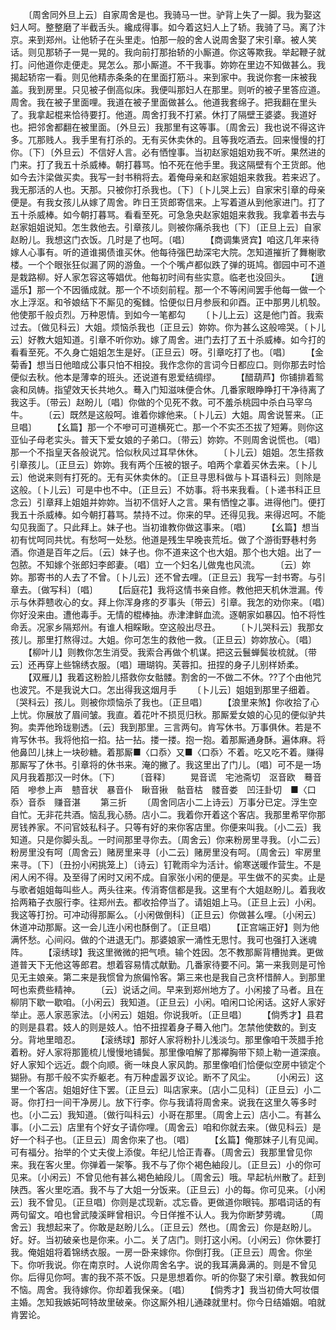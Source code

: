 <!-- { "loadSidebar": true } -->
　　〔周舍同外旦上云〕自家周舍是也。我骑马一世。驴背上失了一脚。我为娶这妇人呵。整整磨了半截舌头。纔成得事。如今着这妇人上了轿。我骑了马。离了汴京。来到郑州。让他轿子在头里走。怕那一般的舍人说周舍娶了宋引章。被人笑话。则见那轿子一晃一晃的。我向前打那抬轿的小厮道。你这等欺我。举起鞭子就打。问他道你走便走。晃怎么。那小厮道。不干我事。妳妳在里边不知做甚么。我揭起轿帘一看。则见他精赤条条的在里面打筋斗。来到家中。我说你套一床被我盖。我到房里。只见被子倒高似床。我便叫那妇人在那里。则听的被子里答应道。周舍。我在被子里面哩。我道在被子里面做甚么。他道我套绵子。把我翻在里头了。我拿起棍来恰待要打。他道。周舍打我不打紧。休打了隔壁王婆婆。我道好也。把邻舍都翻在被里面。〔外旦云〕我那里有这等事。〔周舍云〕我也说不得这许多。兀那贱人。我手里有打杀的。无有买休卖休的。且等我吃酒去。回来慢慢的打你。〔下〕〔外旦云〕不信好人言。必有恓惶事。当初赵家姐姐劝我不听。果然进的门来。打了我五十杀威棒。朝打暮骂。怕不死在他手里。我这隔壁有个王货郎。他如今去汴梁做买卖。我写一封书稍将去。着俺母亲和赵家姐姐来救我。若来迟了。我无那活的人也。天那。只被你打杀我也。〔下〕〔卜儿哭上云〕自家宋引章的母亲便是。有我女孩儿从嫁了周舍。昨日王货郎寄信来。上写着道从到他家进门。打了五十杀威棒。如今朝打暮骂。看看至死。可急急央赵家姐姐来救我。我拿着书去与赵家姐姐说知。怎生救他去。引章孩儿。则被你痛杀我也〔下〕〔正旦上云〕自家赵盼儿。我想这门衣饭。几时是了也呵。〔唱〕
　　【商调集贤宾】咱这几年来待嫁人心事有。听的道谁揭债谁买休。他每待强巴劫深宅大院。怎知道摧折了舞榭歌楼。一个个眼张狂似漏了网的游鱼。一个个嘴卢都似跌了弹的斑鸠。御园中可不道是栽路柳。好人家怎容这等娼优。他每初时间有些实意。临老也没回头。
　　【逍遥乐】那一个不因循成就。那一个不顷刻前程。那一个不等闲间罢手他每一做一个水上浮沤。和爷娘结下不厮见的寃雠。恰便似日月参辰和卯酉。正中那男儿机彀。他使那千般贞烈。万种恩情。到如今一笔都勾
　　〔卜儿上云〕这是他门首。我索过去。〔做见科云〕大姐。烦恼杀我也〔正旦云〕妳妳。你为甚么这般啼哭。〔卜儿云〕好教大姐知道。引章不听你劝。嫁了周舍。进门去打了五十杀威棒。如今打的看看至死。不久身亡姐姐怎生是好。〔正旦云〕呀。引章吃打了也。〔唱〕
　　【金菊香】想当日他暗成公事只怕不相投。我作念你的言词今日都应口。则你那去时恰便似去秋。他本是薄幸的班头。还说道有恩爱结绸缪。
　　【醋葫芦】你铺排着鸳衾和凤帱。指望效天长共地久。蓦入门知滋味便合休。几番家眼睁睁打干净待离了我这手。〔带云〕赵盼儿〔唱〕你做的个见死不救。可不羞杀桃园中杀白马宰乌牛。
　　〔云〕既然是这般呵。谁着你嫁他来。〔卜儿云〕大姐。周舍说誓来。〔正旦唱〕
　　【幺篇】那一个不嘇可可道横死亡。那一个不实丕丕拔了短筹。则你这亚仙子母老实头。普天下爱女娘的子弟口。〔带云〕妳妳。不则周舍说慌也。〔唱〕那一个不指皇天各般说咒。恰似秋风过耳早休休。
　　〔卜儿云〕姐姐。怎生搭救引章孩儿。〔正旦云〕妳妳。我有两个压被的银子。咱两个拿着买休去来。〔卜儿云〕他说来则有打死的。无有买休卖休的。〔正旦寻思科做与卜耳语科云〕则除是这般。〔卜儿云〕可是中也不中。〔正旦云〕不妨事。将书来我看。〔卜递书科正旦念云〕引章拜上姐姐并妳妳。当初不信好人之言。果有恓惶之事。进得他门。便打我五十杀威棒。如今朝打暮骂。禁持不过。你来的早。还得见我。来得迟呵。不能勾见我面了。只此拜上。妹子也。当初谁教你做这事来。〔唱〕
　　【幺篇】想当初有忧呵同共忧。有愁呵一处愁。他道是残生早晚丧荒坵。做了个游街野巷村务酒。你道是百年之后。〔云〕妹子也。你不道来这个也大姐。那个也大姐。出了一包脓。不知嫁个张郎妇李郎妻。〔唱〕立一个妇名儿做鬼也风流。
　　〔云〕妳妳。那寄书的人去了不曾。〔卜儿云〕还不曾去哩。〔正旦云〕我写一封书寄。与引章去。〔做写科〕〔唱〕
　　【后庭花】我将这情书亲自修。教他把天机休泄漏。传示与休莽戆收心的女。拜上你浑身疼的歹事头〔带云〕引章。我怎的劝你来。〔唱〕你好没来由。遭他毒手。无情的棍棒抽。赤津津鲜血流。逐朝家如暴囚。怕不将性命丢。况家乡隔郑州。有谁人相睬瞅。空这般出尽丑。
　　〔卜儿哭科云〕我那女孩儿。那里打熬得过。大姐。你可怎生的救他一救。〔正旦云〕妳妳放心。〔唱〕
　　【柳叶儿】则教你怎生消受。我索合再做个机谋。把这云鬟蝉鬓妆梳就。〔带云〕还再穿上些锦绣衣服。〔唱〕珊瑚钩。芙蓉扣。扭捏的身子儿别样娇柔。
　　【双雁儿】我着这粉脸儿搭救你女骷髅。割舍的一不做二不休。??了个由他咒也波咒。不是我说大口。怎出得我这烟月手
　　〔卜儿云〕姐姐到那里子细着。〔哭科云〕孩儿。则被你烦恼杀了我也。〔正旦唱〕
　　【浪里来煞】你收拾了心上忧。你展放了眉间皱。我直。着花叶不损觅归秋。那厮爱女娘的心见的便似驴共狗。卖弄他玲珑剔透。〔云〕我到那里。三言两句。肯写休书。万事俱休。若是不肯写休书。我将他掐一掐。拈一拈。搂一搂。抱一抱。着那厮通身酥。遍体麻。将他鼻凹儿抹上一块砂糖。着那厮■〈口忝〉又■〈口忝〉不着。吃又吃不着。赚得那厮写了休书。引章将的休书来。淹的撇了。我这里出了门儿。〔唱〕可不是一场风月我着那汉一时休。〔下〕
　　〔音释〕
　　晃音谎　宅池斋切　沤音欧　蓦音陌　嘇参上声　戆音状　暴音仆　瞅音揪　骷音枯　髅音娄　凹汪卦切　■〈口忝〉音忝　赚音湛
　　第三折
　　〔周舍同店小二上诗云〕万事分已定。浮生空自忙。无非花共酒。恼乱我心肠。店小二。我着你开着这个客店。我那里希罕你那房钱养家。不问官妓私科子。只等有好的来你客店里。你便来叫我。〔小二云〕我知道。只是你脚头乱。一时间那里寻你去。〔周舍云〕你来粉房里寻我。〔小二云〕粉房里没有呵〔周舍云〕赌房里来寻〔小二云〕赌房里没有呵。〔周舍云〕牢房里来寻。〔下〕〔丑扮小闲挑笼上〕〔诗云〕钉靴雨伞为活计。偷寒送暖作营生。不是闲人闲不得。及至得了闲时又闲不成。自家张小闲的便是。平生做不的买卖。止是与歌者姐姐每叫些人。两头往来。传消寄信都是我。这里有个大姐赵盼儿。着我收拾两箱子衣服行李。往郑州去。都收拾停当了。请姐姐上马。〔正旦上云〕小闲。我这等打扮。可冲动得那厮么。〔小闲做倒科〕〔正旦云〕你做甚么哩。〔小闲云〕休道冲动那厮。这一会儿连小闲也酥倒了。〔正旦唱〕
　　【正宫端正好】则为他满怀愁。心间闷。做的个进退无门。那婆娘家一涌性无思忖。我可也强打入迷魂阵。
　　【滚绣球】我这里微微的把气喷。输个姓因。怎不教那厮背槽抛粪。更做道普天下无他这等郎君。想着容易情忒献勤。几番家待要不问。第一来我则是可怜见无主娘亲。第二来是我惯曾为旅偏怜客。第三来也是我自己贪杯惜醉人。到那里呵也索费些精神。
　　〔云〕说话之间。早来到郑州地方了。小闲接了马者。且在柳阴下歇一歇咱。〔小闲云〕我知道。〔正旦云〕小闲。咱闲口论闲话。这好人家好举止。恶人家恶家法。〔小闲云〕姐姐。你说我听。〔正旦唱〕
　　【倘秀才】县君的则是县君。妓人的则是妓人。怕不扭捏着身子蓦入他门。怎禁他使数的。到支分。背地里暗忍。
　　【滚绣球】那好人家将粉扑儿浅淡匀。那里像咱干茨腊手抢着粉。好人家将那篦梳儿慢慢地铺鬓。那里像咱解了那襻胸带下颏上勒一道深痕。好人家知个远近。觑个向顺。衠一味良人家风韵。那里像咱们恰便似空房中锁定个猢狲。有那千般不实乔躯老。有万种虚嚣歹议论。断不了风尘。
　　〔小闲云〕这里一个客店。姐姐好住下罢。〔正旦云〕叫店家来。〔店小二见科〕〔正旦云〕小二哥。你打扫一间干净房儿。放下行李。你与我请将周舍来。说我在这里久等多时也。〔小二云〕我知道。〔做行叫科云〕小哥在那里。〔周舍上云〕店小二。有甚么事。〔小二云〕店里有个好女子请你哩。〔周舍云〕咱和你就去来。〔做见科云〕是好一个科子也。〔正旦云〕周舍你来了也。〔唱〕
　　【幺篇】俺那妹子儿有见闻。可有福分。抬举的个丈夫俊上添俊。年纪儿恰正青春。〔周舍云〕我那里曾见你来。我在客火里。你弹着一架筝。我不与了你个褐色紬段儿。〔正旦云〕小的你可见来。〔小闲云〕不曾见他有甚么褐色紬段儿。〔周舍云〕哦。早起杭州散了。赶到陕西。客火里吃酒。我不与了大姐一分饭来。〔正旦云〕小的每。你可见来。〔小闲云〕我不曾见。〔正旦唱〕你则是忒现新。忒忘昏。更做道你眼钝。那唱词话的有两句留文。咱也曾武陵溪畔曾相识。今日佯推不认人。我为你断梦劳魂。
　　〔周舍云〕我想起来了。你敢是赵盼儿么。〔正旦云〕然也。〔周舍云〕你是赵盼儿。好。好。当初破亲也是你来。小二。关了店门。则打这小闲。〔小闲云〕你休要打我。俺姐姐将着锦绣衣服。一房一卧来嫁你。你倒打我。〔正旦云〕周舍。你坐下。你听我说。你在南京时。人说你周舍名字。说的我耳满鼻满的。则是不曾见你。后得见你呵。害的我不茶不饭。只是思想着你。听的你娶了宋引章。教我如何不恼。周舍。我待嫁你。你却着我保亲。〔唱〕
　　【倘秀才】我当初倚大呵妆儇主婚。怎知我嫉妬呵特故里破亲。你这厮外相儿通疎就里村。你今日结婚姻。咱就肯罢论。
